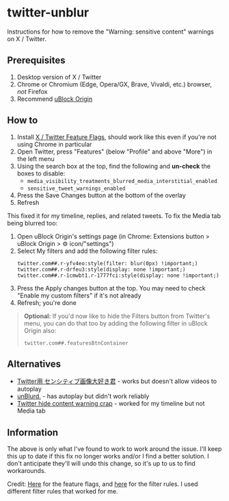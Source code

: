 # twitter-unblur
Instructions for how to remove the "Warning: sensitive content" warnings on X / Twitter.

## Prerequisites 
1. Desktop version of X / Twitter
2. Chrome or Chromium (Edge, Opera/GX, Brave, Vivaldi, etc.) browser, _not_ Firefox
3. Recommend [uBlock Origin](https://github.com/gorhill/uBlock)
   
## How to
1. Install [X / Twitter Feature Flags](https://chromewebstore.google.com/detail/x-twitter-feature-flags/phioeneleonlckednejcmajbkmhhiepm), should work like this even if you're not using Chrome in particular
2. Open Twitter, press "Features" (below "Profile" and above "More") in the left menu
3. Using the search box at the top, find the following and **un-check** the boxes to disable:
    - `media_visibility_treatments_blurred_media_interstitial_enabled`
    - `sensitive_tweet_warnings_enabled`
4. Press the Save Changes button at the bottom of the overlay
5. Refresh

This fixed it for my timeline, replies, and related tweets. To fix the Media tab being blurred too:

1. Open uBlock Origin's settings page (in Chrome: Extensions button > uBlock Origin > ⚙ icon/"settings")
2. Select My filters and add the following filter rules:
    ````
    twitter.com##.r-yfv4eo:style(filter: blur(0px) !important;)
    twitter.com##.r-drfeu3:style(display: none !important;)
    twitter.com##.r-1cmwbt1.r-1777fci:style(display: none !important;)
    ````
3. Press the Apply changes button at the top. You may need to check "Enable my custom filters" if it's not already
4. Refresh; you're done

> **Optional:** If you'd now like to hide the Filters button from Twitter's menu, you can do that too by adding the following filter in uBlock Origin also:
> ````
> twitter.com##.featuresBtnContainer
> ````

## Alternatives
- [Twitter用 センシティブ画像大好き君](https://chromewebstore.google.com/detail/twitter%E7%94%A8-%E3%82%BB%E3%83%B3%E3%82%B7%E3%83%86%E3%82%A3%E3%83%96%E7%94%BB%E5%83%8F%E5%A4%A7%E5%A5%BD%E3%81%8D%E5%90%9B/gmmdlghnjobnnkochmhgbmdaoncibakj) - works but doesn't allow videos to autoplay
- [unBlurd.](https://chromewebstore.google.com/detail/unblurd-by-wumbl3/gifejdknamachffbkgblclhpojdcjodk) - has autoplay but didn't work reliably
- [Twitter hide content warning crap](https://greasyfork.org/en/scripts/437359-twitter-hide-content-warning-crap) - worked for my timeline but not Media tab
  
## Information
The above is only what I've found to work to work around the issue. I'll keep this up to date if this fix no longer works and/or I find a better solution. I don't anticipate they'll will undo this change, so it's up to us to find workarounds.

Credit: [Here](https://www.reddit.com/r/Twitter/comments/1c0wi1x/workaround_for_sensitive_media/) for the feature flags, and [here](https://www.reddit.com/r/Twitter/comments/1c0wi1x/workaround_for_sensitive_media/kz1n8za/) for the filter rules. I used different filter rules that worked for me.

